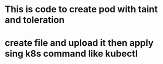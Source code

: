 # This is  code to create pod with taint and toleration
# create file and upload it then apply sing k8s command like kubectl 